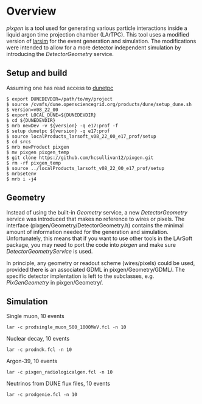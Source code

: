 # Overview
*pixgen* is a tool used for generating various particle interactions inside a liquid argon time projection chamber (LArTPC). This tool uses a modified version of [larsim](https://cdcvs.fnal.gov/redmine/projects/larsim) for the event generation and simulation. The modifications were intended to allow for a more detector independent simulation by introducing the *DetectorGeometry* service. 

## Setup and build
Assuming one has read access to [dunetpc](https://cdcvs.fnal.gov/redmine/projects/dunetpc)
```
$ export DUNEDEVDIR=/path/to/my/project
$ source /cvmfs/dune.opensciencegrid.org/products/dune/setup_dune.sh
$ version=v08_22_00
$ export LOCAL_DUNE=${DUNEDEVDIR}
$ cd ${DUNEDEVDIR}
$ mrb newDev -v ${version} -q e17:prof -f
$ setup dunetpc ${version} -q e17:prof
$ source localProducts_larsoft_v08_22_00_e17_prof/setup
$ cd srcs
$ mrb newProduct pixgen
$ mv pixgen pixgen_temp
$ git clone https://github.com/hcsullivan12/pixgen.git
$ rm -rf pixgen_temp
$ source ../localProducts_larsoft_v08_22_00_e17_prof/setup
$ mrbsetenv
$ mrb i -j4
```
## Geometry
Instead of using the built-in *Geometry* service, a new *DetectorGeometry* service was introduced that makes no reference to wires or pixels. The interface (pixgen/Geometry/DetectorGeometry.h) contains the minimal amount of information needed for the generation and simulation. Unfortunately, this means that if you want to use other tools in the LArSoft package, you may need to port the code into *pixgen* and make sure *DetectorGeometryService* is used.

In principle, any geometry or readout scheme (wires/pixels) could be used, provided there is an associated GDML in pixgen/Geometry/GDML/. The specific detector implentation is left to the subclasses, e.g. *PixGenGeometry* in pixgen/Geometry/.

## Simulation
Single muon, 10 events
```
lar -c prodsingle_muon_500_1000MeV.fcl -n 10
```

Nuclear decay, 10 events
```
lar -c prodndk.fcl -n 10
```

Argon-39, 10 events
```
lar -c pixgen_radiologicalgen.fcl -n 10
```

Neutrinos from DUNE flux files, 10 events
```
lar -c prodgenie.fcl -n 10
```
